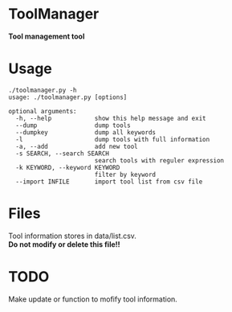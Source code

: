 # ToolManager
__Tool management tool__

# Usage
```
./toolmanager.py -h
usage: ./toolmanager.py [options]

optional arguments:
  -h, --help            show this help message and exit
  --dump                dump tools
  --dumpkey             dump all keywords
  -l                    dump tools with full information
  -a, --add             add new tool
  -s SEARCH, --search SEARCH
                        search tools with reguler expression
  -k KEYWORD, --keyword KEYWORD
                        filter by keyword
  --import INFILE       import tool list from csv file
```

# Files
Tool information stores in data/list.csv.  
__Do not modify or delete this file!!__


# TODO
Make update or function to mofify tool information.

